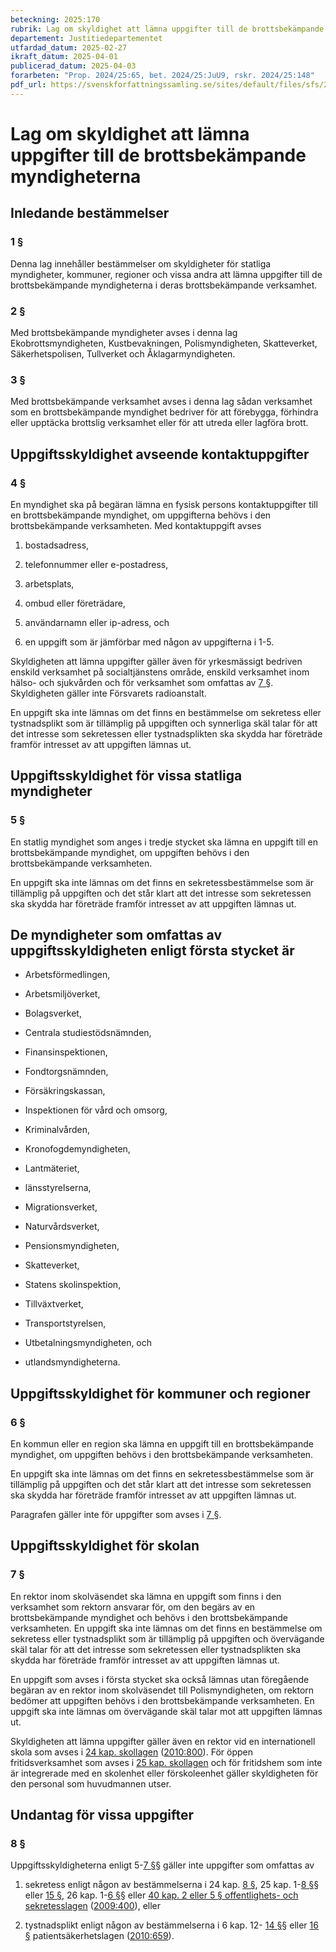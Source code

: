 ```yaml
---
beteckning: 2025:170
rubrik: Lag om skyldighet att lämna uppgifter till de brottsbekämpande myndigheterna
departement: Justitiedepartementet
utfardad_datum: 2025-02-27
ikraft_datum: 2025-04-01
publicerad_datum: 2025-04-03
forarbeten: "Prop. 2024/25:65, bet. 2024/25:JuU9, rskr. 2024/25:148"
pdf_url: https://svenskforfattningssamling.se/sites/default/files/sfs/2025-02/SFS2025-170.pdf
---
```


# Lag om skyldighet att lämna uppgifter till de brottsbekämpande myndigheterna

## Inledande bestämmelser

### 1 §

Denna lag innehåller bestämmelser om skyldigheter för statliga myndigheter, kommuner, regioner och vissa andra att lämna uppgifter till de brottsbekämpande myndigheterna i deras brottsbekämpande verksamhet.

### 2 §

Med brottsbekämpande myndigheter avses i denna lag Ekobrottsmyndigheten, Kustbevakningen, Polismyndigheten, Skatteverket, Säkerhetspolisen, Tullverket och Åklagarmyndigheten.

### 3 §

Med brottsbekämpande verksamhet avses i denna lag sådan verksamhet som en brottsbekämpande myndighet bedriver för att förebygga, förhindra eller upptäcka brottslig verksamhet eller för att utreda eller lagföra brott.

## Uppgiftsskyldighet avseende kontaktuppgifter

### 4 §

En myndighet ska på begäran lämna en fysisk persons kontaktuppgifter till en brottsbekämpande myndighet, om uppgifterna behövs i den brottsbekämpande verksamheten. Med kontaktuppgift avses

1. bostadsadress,

2. telefonnummer eller e-postadress,

3. arbetsplats,

4. ombud eller företrädare,

5. användarnamn eller ip-adress, och

6. en uppgift som är jämförbar med någon av uppgifterna i 1-5.

Skyldigheten att lämna uppgifter gäller även för yrkesmässigt bedriven enskild verksamhet på socialtjänstens område, enskild verksamhet inom hälso- och sjukvården och för verksamhet som omfattas av [7 §](#7). Skyldigheten gäller inte Försvarets radioanstalt.

En uppgift ska inte lämnas om det finns en bestämmelse om sekretess eller tystnadsplikt som är tillämplig på uppgiften och synnerliga skäl talar för att det intresse som sekretessen eller tystnadsplikten ska skydda har företräde framför intresset av att uppgiften lämnas ut.

## Uppgiftsskyldighet för vissa statliga myndigheter

### 5 §

En statlig myndighet som anges i tredje stycket ska lämna en uppgift till en brottsbekämpande myndighet, om uppgiften behövs i den brottsbekämpande verksamheten.

En uppgift ska inte lämnas om det finns en sekretessbestämmelse som är tillämplig på uppgiften och det står klart att det intresse som sekretessen ska skydda har företräde framför intresset av att uppgiften lämnas ut.

## De myndigheter som omfattas av uppgiftsskyldigheten enligt första stycket är

- Arbetsförmedlingen,

- Arbetsmiljöverket,

- Bolagsverket,

- Centrala studiestödsnämnden,

- Finansinspektionen,

- Fondtorgsnämnden,

- Försäkringskassan,

- Inspektionen för vård och omsorg,

- Kriminalvården,

- Kronofogdemyndigheten,

- Lantmäteriet,

- länsstyrelserna,

- Migrationsverket,

- Naturvårdsverket,

- Pensionsmyndigheten,

- Skatteverket,

- Statens skolinspektion,

- Tillväxtverket,

- Transportstyrelsen,

- Utbetalningsmyndigheten, och

- utlandsmyndigheterna.

## Uppgiftsskyldighet för kommuner och regioner

### 6 §

En kommun eller en region ska lämna en uppgift till en brottsbekämpande myndighet, om uppgiften behövs i den brottsbekämpande verksamheten.

En uppgift ska inte lämnas om det finns en sekretessbestämmelse som är tillämplig på uppgiften och det står klart att det intresse som sekretessen ska skydda har företräde framför intresset av att uppgiften lämnas ut.

Paragrafen gäller inte för uppgifter som avses i [7 §](#7).

## Uppgiftsskyldighet för skolan

### 7 §

En rektor inom skolväsendet ska lämna en uppgift som finns i den verksamhet som rektorn ansvarar för, om den begärs av en brottsbekämpande myndighet och behövs i den brottsbekämpande verksamheten. En uppgift ska inte lämnas om det finns en bestämmelse om sekretess eller tystnadsplikt som är tillämplig på uppgiften och övervägande skäl talar för att det intresse som sekretessen eller tystnadsplikten ska skydda har företräde framför intresset av att uppgiften lämnas ut.

En uppgift som avses i första stycket ska också lämnas utan föregående begäran av en rektor inom skolväsendet till Polismyndigheten, om rektorn bedömer att uppgiften behövs i den brottsbekämpande verksamheten. En uppgift ska inte lämnas om övervägande skäl talar mot att uppgiften lämnas ut.

Skyldigheten att lämna uppgifter gäller även en rektor vid en internationell skola som avses i [24 kap. skollagen](https://selex.se/eli/sfs/1985/1100) ([2010:800](https://selex.se/eli/sfs/2010/800)). För öppen fritidsverksamhet som avses i [25 kap. skollagen](https://selex.se/eli/sfs/1985/1100) och för fritidshem som inte är integrerade med en skolenhet eller förskoleenhet gäller skyldigheten för den personal som huvudmannen utser.

## Undantag för vissa uppgifter

### 8 §

Uppgiftsskyldigheterna enligt 5-[7 §](#7)§ gäller inte uppgifter som omfattas av

1. sekretess enligt någon av bestämmelserna i 24 kap. [8 §](#kap24.8), 25 kap. 1-[8 §](#8)§ eller [15 §](#15), 26 kap. 1-[6 §](#6)§ eller [40 kap. 2 eller 5 § offentlighets- och sekretesslagen](https://selex.se/eli/sfs/2009/400#kap40.2) ([2009:400](https://selex.se/eli/sfs/2009/400)), eller

2. tystnadsplikt enligt någon av bestämmelserna i 6 kap. 12- [14 §](#14)§ eller [16 §](#16) patientsäkerhetslagen ([2010:659](https://selex.se/eli/sfs/2010/659)).